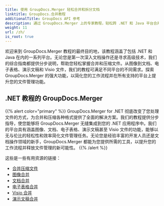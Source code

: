 ```yaml
---
title: 使用 GroupDocs.Merger 轻松合并和拆分文档
linktitle: GroupDocs.合并教程
additionalTitle: GroupDocs API 参考
description: 通过 GroupDocs.Merger 上的专家教程，轻松跨 .NET 和 Java 平台合并、拆分和压缩文档。解锁无缝文件管理！
weight: 11
url: /zh/
is_root: true
---
```


欢迎来到 GroupDocs.Merger 教程的最终目的地，该教程涵盖了包括 .NET 和 Java 在内的一系列平台。无论您是第一次深入文档操作还是寻求高级技术，我们的综合指南都提供分步说明，帮助您轻松掌握合并和压缩文件。从图像到文档、电子表格、演示文稿和 Visio 文件，我们的教程可满足不同平台的不同需求。探索 GroupDocs.Merger 的强大功能，以简化您的工作流程并在所有支持的平台上提升您的文件管理功能。

## .NET 教程的 GroupDocs.Merger
{{% alert color="primary" %}}
GroupDocs.Merger for .NET 彻底改变了您处理文件的方式，为合并和压缩各种格式提供了全面的解决方案。我们的教程提供分步指导，使您能够将 GroupDocs.Merger 无缝集成到您的 .NET 应用程序中。我们的平台具有涵盖图像、文档、电子表格、演示文稿甚至 Visio 文件的功能，能够以无与伦比的轻松性和效率简化文件管理任务。无论您是经验丰富的开发人员还是文档操作领域的新手，GroupDocs.Merger 都能为您提供所需的工具，以提升您的工作流程并释放文件管理的新可能性。
{{% /alert %}}

这些是一些有用资源的链接：
 
- [合并压缩文件](./net/merge-compress-files/)
- [图像合并](./net/image-merging/)
- [文档合并](./net/document-merging/)
- [电子表格合并](./net/spreadsheet-merging/)
- [Visio 合并](./net/visio-merging/)
- [演示文稿合并](./net/presentation-merging/)




